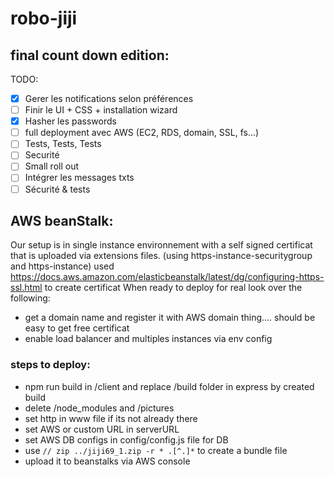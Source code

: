# robo-jiji

## final count down edition:

TODO:

- [x] Gerer les notifications selon préférences
- [ ] Finir le UI + CSS + installation wizard
- [x] Hasher les passwords
- [ ] full deployment avec AWS (EC2, RDS, domain, SSL, fs...)
- [ ] Tests, Tests, Tests
- [ ] Securité
- [ ] Small roll out
- [ ] Intégrer les messages txts
- [ ] Sécurité & tests

## AWS beanStalk:

Our setup is in single instance environnement with a self signed certificat that
is uploaded via extensions files. (using https-instance-securitygroup and https-instance)
used https://docs.aws.amazon.com/elasticbeanstalk/latest/dg/configuring-https-ssl.html to create certificat
When ready to deploy for real look over the following:

- get a domain name and register it with AWS domain thing.... should be easy to get free certificat
- enable load balancer and multiples instances via env config

### steps to deploy:

- npm run build in /client and replace /build folder in express by created build
- delete /node_modules and /pictures
- set http in www file if its not already there
- set AWS or custom URL in serverURL
- set AWS DB configs in config/config.js file for DB
- use `// zip ../jiji69_1.zip -r * .[^.]*` to create a bundle file
- upload it to beanstalks via AWS console
